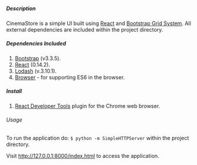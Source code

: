 ##### Description

CinemaStore is a simple UI built using [React](https://facebook.github.io/react/index.html) and [Bootstrap Grid System](http://getbootstrap.com/css/#grid). All external dependencies are included within the project directory.

##### Dependencies Included
1. [Bootstrap](http://getbootstrap.com/) (v3.3.5).
2. [React](https://facebook.github.io/react/index.html) (0.14.2).
3. [Lodash](https://lodash.com/) (v.3.10.1).
4. [Browser](https://babeljs.io/) - for supporting ES6 in the browser.

##### Install

1. [React Developer Tools](https://chrome.google.com/webstore/detail/react-developer-tools/fmkadmapgofadopljbjfkapdkoienihi) plugin for the Chrome web browser.

###### Usage

To run the application do: `$ python -m SimpleHTTPServer` within the project directory.

Visit http://127.0.0.1:8000/index.html to access the application.

